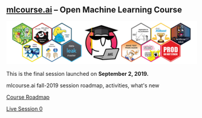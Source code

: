 ## [mlcourse.ai](https://mlcourse.ai) – Open Machine Learning Course

![ODS stickers](https://github.com/Yorko/mlcourse.ai/blob/master/img/ods_stickers.jpg)

This is the final session launched on **September 2, 2019.**

mlcourse.ai fall-2019 session roadmap, activities, what's new

[Course Roadmap](https://mlcourse.ai/roadmap)

[Live Session 0](https://youtu.be/DrohHdQa8u8)
